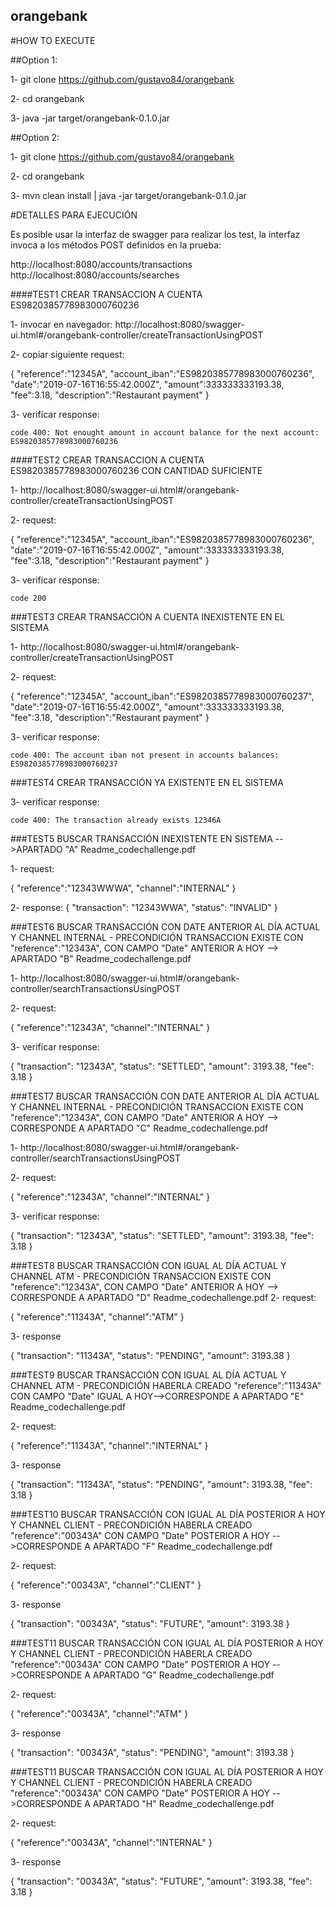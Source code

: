 ## orangebank


#HOW TO EXECUTE


##Option 1:

1- git clone https://github.com/gustavo84/orangebank

2- cd orangebank

3- java -jar target/orangebank-0.1.0.jar


##Option 2:

1- git clone https://github.com/gustavo84/orangebank

2- cd orangebank

3- mvn clean install | java -jar target/orangebank-0.1.0.jar

#DETALLES PARA EJECUCIÓN

Es posible usar la interfaz de swagger para realizar los test, la interfaz invoca a los métodos POST definidos en la prueba:

http://localhost:8080/accounts/transactions
http://localhost:8080/accounts/searches



####TEST1 CREAR TRANSACCION A CUENTA ES9820385778983000760236

1- invocar en navegador: http://localhost:8080/swagger-ui.html#/orangebank-controller/createTransactionUsingPOST

2- copiar siguiente request:

{
"reference":"12345A",
"account_iban":"ES9820385778983000760236",
"date":"2019-07-16T16:55:42.000Z",
"amount":333333333193.38,
"fee":3.18,
"description":"Restaurant payment"
}

3- verificar response:

	code 400: Not enought amount in account balance for the next account: ES9820385778983000760236

####TEST2 CREAR TRANSACCION A CUENTA ES9820385778983000760236 CON CANTIDAD SUFICIENTE

1- http://localhost:8080/swagger-ui.html#/orangebank-controller/createTransactionUsingPOST

2- request:

{
"reference":"12345A",
"account_iban":"ES9820385778983000760236",
"date":"2019-07-16T16:55:42.000Z",
"amount":333333333193.38,
"fee":3.18,
"description":"Restaurant payment"
}

3- verificar response:

	code 200
	
	
###TEST3 CREAR TRANSACCIÓN A CUENTA INEXISTENTE EN EL SISTEMA

1- http://localhost:8080/swagger-ui.html#/orangebank-controller/createTransactionUsingPOST

2- request:

{
"reference":"12345A",
"account_iban":"ES9820385778983000760237",
"date":"2019-07-16T16:55:42.000Z",
"amount":333333333193.38,
"fee":3.18,
"description":"Restaurant payment"
}

3- verificar response:

	code 400: The account iban not present in accounts balances: ES9820385778983000760237
	

###TEST4 CREAR TRANSACCIÓN YA EXISTENTE EN EL SISTEMA	

3- verificar response:

	code 400: The transaction already exists 12346A
	
###TEST5 BUSCAR TRANSACCIÓN INEXISTENTE EN SISTEMA -->APARTADO "A" Readme_codechallenge.pdf

1-  request:

{
"reference":"12343WWWA",
"channel":"INTERNAL"
}

2- response:
{
  "transaction": "12343WWA",
  "status": "INVALID"
}
	
###TEST6 BUSCAR TRANSACCIÓN CON DATE ANTERIOR AL DÍA ACTUAL Y CHANNEL INTERNAL - PRECONDICIÓN TRANSACCION EXISTE CON "reference":"12343A", CON CAMPO "Date" ANTERIOR A HOY --> APARTADO "B" Readme_codechallenge.pdf


1- http://localhost:8080/swagger-ui.html#/orangebank-controller/searchTransactionsUsingPOST

2-  request:

{
"reference":"12343A",
"channel":"INTERNAL"
}

3- verificar response:

{
  "transaction": "12343A",
  "status": "SETTLED",
  "amount": 3193.38,
  "fee": 3.18
}

###TEST7 BUSCAR TRANSACCIÓN CON DATE ANTERIOR AL DÍA ACTUAL Y CHANNEL INTERNAL - PRECONDICIÓN TRANSACCION EXISTE CON "reference":"12343A", CON CAMPO "Date" ANTERIOR A HOY --> CORRESPONDE A APARTADO "C" Readme_codechallenge.pdf


1- http://localhost:8080/swagger-ui.html#/orangebank-controller/searchTransactionsUsingPOST

2-  request:

{
"reference":"12343A",
"channel":"INTERNAL"
}

3- verificar response:

{
  "transaction": "12343A",
  "status": "SETTLED",
  "amount": 3193.38,
  "fee": 3.18
}

###TEST8 BUSCAR TRANSACCIÓN CON IGUAL AL DÍA ACTUAL Y CHANNEL ATM - PRECONDICIÓN TRANSACCION EXISTE CON "reference":"12343A", CON CAMPO "Date" ANTERIOR A HOY --> CORRESPONDE A APARTADO "D" Readme_codechallenge.pdf
2-  request:

{
"reference":"11343A",
"channel":"ATM"
}

3- response

{
  "transaction": "11343A",
  "status": "PENDING",
  "amount": 3193.38
}

###TEST9 BUSCAR TRANSACCIÓN CON IGUAL AL DÍA ACTUAL Y CHANNEL ATM - PRECONDICIÓN HABERLA CREADO "reference":"11343A" CON CAMPO "Date" IGUAL A HOY-->CORRESPONDE A APARTADO "E" Readme_codechallenge.pdf

2-  request:

{
"reference":"11343A",
"channel":"INTERNAL"
}

3- response

{
  "transaction": "11343A",
  "status": "PENDING",
  "amount": 3193.38,
  "fee": 3.18
}


###TEST10 BUSCAR TRANSACCIÓN CON IGUAL AL DÍA POSTERIOR A HOY Y CHANNEL CLIENT - PRECONDICIÓN HABERLA CREADO "reference":"00343A" CON CAMPO "Date" POSTERIOR A HOY -->CORRESPONDE A APARTADO "F" Readme_codechallenge.pdf

2-  request:

{
"reference":"00343A",
"channel":"CLIENT"
}

3- response

{
  "transaction": "00343A",
  "status": "FUTURE",
  "amount": 3193.38
}

###TEST11 BUSCAR TRANSACCIÓN CON IGUAL AL DÍA POSTERIOR A HOY Y CHANNEL CLIENT - PRECONDICIÓN HABERLA CREADO "reference":"00343A" CON CAMPO "Date" POSTERIOR A HOY -->CORRESPONDE A APARTADO "G" Readme_codechallenge.pdf

2-  request:

{
"reference":"00343A",
"channel":"ATM"
}

3- response

{
  "transaction": "00343A",
  "status": "PENDING",
  "amount": 3193.38
}

###TEST11 BUSCAR TRANSACCIÓN CON IGUAL AL DÍA POSTERIOR A HOY Y CHANNEL CLIENT - PRECONDICIÓN HABERLA CREADO "reference":"00343A" CON CAMPO "Date" POSTERIOR A HOY -->CORRESPONDE A APARTADO "H" Readme_codechallenge.pdf

2-  request:

{
"reference":"00343A",
"channel":"INTERNAL"
}

3- response

{
  "transaction": "00343A",
  "status": "FUTURE",
  "amount": 3193.38,
  "fee": 3.18
}



